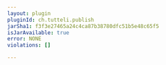 ```yaml
---
layout: plugin
pluginId: ch.tutteli.publish
jarSha1: f3f3e27465a24c4ca87b38780dfc51b5e48c65f5
isJarAvailable: true
error: NONE
violations: []

---
```

